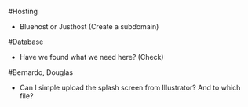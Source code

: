 #Hosting
* Bluehost or Justhost (Create a subdomain)

#Database
* Have we found what we need here? (Check)

#Bernardo, Douglas
* Can I simple upload the splash screen from Illustrator? And to which file?


